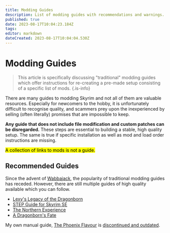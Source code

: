```yaml
---
title: Modding Guides
description: List of modding guides with recommendations and warnings.
published: true
date: 2023-08-17T10:04:23.184Z
tags: 
editor: markdown
dateCreated: 2023-08-17T10:04:04.530Z
---
```


# Modding Guides

> This article is specifically discussing "traditional" modding guides which offer instructions for re-creating a pre-made setup consisting of a specific list of mods.
{.is-info}

There are many guides to modding Skyrim and not all of them are valuable resources. Especially for newcomers to the hobby, it is unfortunately difficult to recognise quality, and scammers prey upon the inexperienced by selling (often literally) promises that are impossible to keep.

**Any guide that does not include file modification and custom patches can be disregarded.** These steps are essential to building a stable, high quality setup. The same is true if specific installation as well as mod and load order instructions are missing.

<mark>A collection of links to mods is not a guide.</mark>

## Recommended Guides

Since the advent of [Wabbajack](/skyforge/knowledge-base/wabbajack/), the popularity of traditional modding guides has receded. However, there are still multiple guides of high quality available which you can follow.

- [Lexy's Legacy of the Dragonborn](https://lexyslotd.com/)
- [STEP Guide for Skyrim SE](https://stepmodifications.org/wiki/SkyrimSE:2.2.0)
- [The Northern Experience](https://www.nexusmods.com/skyrimspecialedition/mods/23894)
- [A Dragonborn's Fate](https://dragonbornsfate.moddinglinked.com/)

My own manual guide, [The Phoenix Flavour](https://thephoenixflavour.com/tpf/introduction/) is <u>discontinued and outdated</u>.